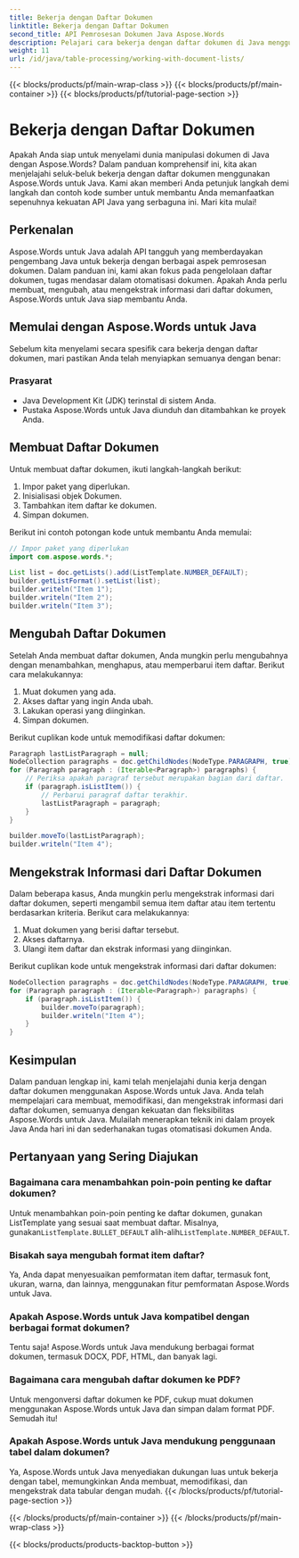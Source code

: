 ```yaml
---
title: Bekerja dengan Daftar Dokumen
linktitle: Bekerja dengan Daftar Dokumen
second_title: API Pemrosesan Dokumen Java Aspose.Words
description: Pelajari cara bekerja dengan daftar dokumen di Java menggunakan Aspose.Words untuk Java. Panduan langkah demi langkah ini mencakup contoh kode sumber untuk manipulasi dokumen yang efisien.
weight: 11
url: /id/java/table-processing/working-with-document-lists/
---
```


{{< blocks/products/pf/main-wrap-class >}}
{{< blocks/products/pf/main-container >}}
{{< blocks/products/pf/tutorial-page-section >}}

# Bekerja dengan Daftar Dokumen


Apakah Anda siap untuk menyelami dunia manipulasi dokumen di Java dengan Aspose.Words? Dalam panduan komprehensif ini, kita akan menjelajahi seluk-beluk bekerja dengan daftar dokumen menggunakan Aspose.Words untuk Java. Kami akan memberi Anda petunjuk langkah demi langkah dan contoh kode sumber untuk membantu Anda memanfaatkan sepenuhnya kekuatan API Java yang serbaguna ini. Mari kita mulai!

## Perkenalan

Aspose.Words untuk Java adalah API tangguh yang memberdayakan pengembang Java untuk bekerja dengan berbagai aspek pemrosesan dokumen. Dalam panduan ini, kami akan fokus pada pengelolaan daftar dokumen, tugas mendasar dalam otomatisasi dokumen. Apakah Anda perlu membuat, mengubah, atau mengekstrak informasi dari daftar dokumen, Aspose.Words untuk Java siap membantu Anda.

## Memulai dengan Aspose.Words untuk Java

Sebelum kita menyelami secara spesifik cara bekerja dengan daftar dokumen, mari pastikan Anda telah menyiapkan semuanya dengan benar:

### Prasyarat

- Java Development Kit (JDK) terinstal di sistem Anda.
- Pustaka Aspose.Words untuk Java diunduh dan ditambahkan ke proyek Anda.

## Membuat Daftar Dokumen

Untuk membuat daftar dokumen, ikuti langkah-langkah berikut:

1. Impor paket yang diperlukan.
2. Inisialisasi objek Dokumen.
3. Tambahkan item daftar ke dokumen.
4. Simpan dokumen.

Berikut ini contoh potongan kode untuk membantu Anda memulai:

```java
// Impor paket yang diperlukan
import com.aspose.words.*;

List list = doc.getLists().add(ListTemplate.NUMBER_DEFAULT);
builder.getListFormat().setList(list);
builder.writeln("Item 1");
builder.writeln("Item 2");
builder.writeln("Item 3");
```

## Mengubah Daftar Dokumen

Setelah Anda membuat daftar dokumen, Anda mungkin perlu mengubahnya dengan menambahkan, menghapus, atau memperbarui item daftar. Berikut cara melakukannya:

1. Muat dokumen yang ada.
2. Akses daftar yang ingin Anda ubah.
3. Lakukan operasi yang diinginkan.
4. Simpan dokumen.

Berikut cuplikan kode untuk memodifikasi daftar dokumen:

```java
Paragraph lastListParagraph = null;
NodeCollection paragraphs = doc.getChildNodes(NodeType.PARAGRAPH, true);
for (Paragraph paragraph : (Iterable<Paragraph>) paragraphs) {
    // Periksa apakah paragraf tersebut merupakan bagian dari daftar.
    if (paragraph.isListItem()) {
        // Perbarui paragraf daftar terakhir.
        lastListParagraph = paragraph;
    }
}

builder.moveTo(lastListParagraph);
builder.writeln("Item 4");
```

## Mengekstrak Informasi dari Daftar Dokumen

Dalam beberapa kasus, Anda mungkin perlu mengekstrak informasi dari daftar dokumen, seperti mengambil semua item daftar atau item tertentu berdasarkan kriteria. Berikut cara melakukannya:

1. Muat dokumen yang berisi daftar tersebut.
2. Akses daftarnya.
3. Ulangi item daftar dan ekstrak informasi yang diinginkan.

Berikut cuplikan kode untuk mengekstrak informasi dari daftar dokumen:

```java
NodeCollection paragraphs = doc.getChildNodes(NodeType.PARAGRAPH, true);
for (Paragraph paragraph : (Iterable<Paragraph>) paragraphs) {
    if (paragraph.isListItem()) {
        builder.moveTo(paragraph);
        builder.writeln("Item 4");
    }
}
```

## Kesimpulan

Dalam panduan lengkap ini, kami telah menjelajahi dunia kerja dengan daftar dokumen menggunakan Aspose.Words untuk Java. Anda telah mempelajari cara membuat, memodifikasi, dan mengekstrak informasi dari daftar dokumen, semuanya dengan kekuatan dan fleksibilitas Aspose.Words untuk Java. Mulailah menerapkan teknik ini dalam proyek Java Anda hari ini dan sederhanakan tugas otomatisasi dokumen Anda.


## Pertanyaan yang Sering Diajukan

### Bagaimana cara menambahkan poin-poin penting ke daftar dokumen?
 Untuk menambahkan poin-poin penting ke daftar dokumen, gunakan ListTemplate yang sesuai saat membuat daftar. Misalnya, gunakan`ListTemplate.BULLET_DEFAULT` alih-alih`ListTemplate.NUMBER_DEFAULT`.

### Bisakah saya mengubah format item daftar?
Ya, Anda dapat menyesuaikan pemformatan item daftar, termasuk font, ukuran, warna, dan lainnya, menggunakan fitur pemformatan Aspose.Words untuk Java.

### Apakah Aspose.Words untuk Java kompatibel dengan berbagai format dokumen?
Tentu saja! Aspose.Words untuk Java mendukung berbagai format dokumen, termasuk DOCX, PDF, HTML, dan banyak lagi.

### Bagaimana cara mengubah daftar dokumen ke PDF?
Untuk mengonversi daftar dokumen ke PDF, cukup muat dokumen menggunakan Aspose.Words untuk Java dan simpan dalam format PDF. Semudah itu!

### Apakah Aspose.Words untuk Java mendukung penggunaan tabel dalam dokumen?
Ya, Aspose.Words untuk Java menyediakan dukungan luas untuk bekerja dengan tabel, memungkinkan Anda membuat, memodifikasi, dan mengekstrak data tabular dengan mudah.
{{< /blocks/products/pf/tutorial-page-section >}}

{{< /blocks/products/pf/main-container >}}
{{< /blocks/products/pf/main-wrap-class >}}

{{< blocks/products/products-backtop-button >}}
